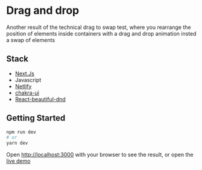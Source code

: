 
# Drag and drop

Another result of the technical drag to swap test, where you rearrange the position of elements inside containers with a drag and drop animation insted a swap of elements

## Stack

- [Next.Js ](https://github.com/zeit/next.js)
- Javascript
- [Netlify](https://www.netlify.com)
- [chakra-ui](https://chakra-ui.com/)
- [React-beautiful-dnd](https://github.com/atlassian/react-beautiful-dnd)


## Getting Started

```bash
npm run dev
# or
yarn dev
```

Open [http://localhost:3000](http://localhost:3000) with your browser to see the result, or open the [live demo](https://drag-drop-popsa.netlify.app/)
